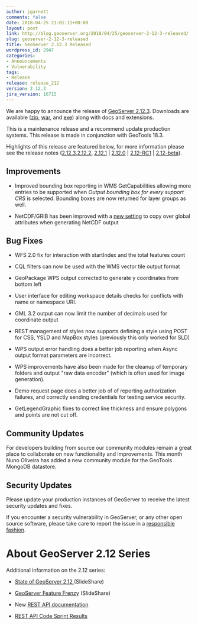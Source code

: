 ```yaml
---
author: jgarnett
comments: false
date: 2018-04-25 21:01:11+00:00
layout: post
link: http://blog.geoserver.org/2018/04/25/geoserver-2-12-3-released/
slug: geoserver-2-12-3-released
title: GeoServer 2.12.3 Released
wordpress_id: 2947
categories:
- Announcements
- Vulnerability
tags:
- Release
release: release_212
version: 2.12.3
jira_version: 16715
---
```


We are happy to announce the release of [GeoServer 2.12.3](http://sourceforge.net/projects/geoserver/files/GeoServer/2.12.3/). Downloads are available ([zip](http://sourceforge.net/projects/geoserver/files/GeoServer/2.12.3/geoserver-2.12.3-bin.zip/download), [war](http://sourceforge.net/projects/geoserver/files/GeoServer/2.12.3/geoserver-2.12.3-war.zip/download), and [exe](http://sourceforge.net/projects/geoserver/files/GeoServer/2.12.3/geoserver-2.12.3.exe/download)) along with docs and extensions.







This is a maintenance release and a recommend update production systems. This release is made in conjunction with GeoTools 18.3.




Highlights of this release are featured below, for more information please see the release notes ([2.12.3](https://osgeo-org.atlassian.net/secure/ReleaseNote.jspa?projectId=10000&version=16715),[2.12.2](https://osgeo-org.atlassian.net/secure/ReleaseNote.jspa?projectId=10000&version=16709), [2.12.1](https://osgeo-org.atlassian.net/secure/ReleaseNote.jspa?projectId=10000&version=16705) | [2.12.0](https://osgeo-org.atlassian.net/secure/ReleaseNote.jspa?projectId=10000&version=16703) | [2.12-RC1](https://osgeo-org.atlassian.net/secure/ReleaseNote.jspa?projectId=10000&version=16600) | [2.12-beta](https://osgeo-org.atlassian.net/secure/ReleaseNote.jspa?projectId=10000&version=15700)).


## Improvements





 	
  * Improved bounding box reporting in WMS GetCapabilities allowing more entries to be supported when _Output bounding box for every support CRS_ is selected. Bounding boxes are now returned for layer groups as well.

 	
  * NetCDF/GRIB has been improved with a [new setting](http://docs.geoserver.org/latest/en/user/extensions/netcdf-out/index.html#settings) to copy over global attributes when generating NetCDF output




## Bug Fixes





 	
  * WFS 2.0 fix for interaction with startIndex and the total features count

 	
  * CQL filters can now be used with the WMS vector tile output format

 	
  * GeoPackage WPS output corrected to generate y coordinates from bottom left

 	
  * User interface for editing workspace details checks for conflicts with name or namespace URI.

 	
  * GML 3.2 output can now limit the number of decimals used for coordinate output

 	
  * REST management of styles now supports defining a style using POST for CSS, YSLD and MapBox styles (previously this only worked for SLD)

 	
  * WPS output error handling does a better job reporting when Async output format parameters are incorrect.

 	
  * WPS improvements have also been made for the cleanup of temporary folders and output "raw data encoder" (which is often used for image generation).

 	
  * Demo request page does a better job of of reporting authorization failures, and correctly sending credentials for testing service security.

 	
  * GetLegendGraphic fixes to correct line thickness and ensure polygons and points are not cut off.




## Community Updates


For developers building from source our community modules remain a great place to collaborate on new functionality and improvements. This month Nuno Oliveira has added a new community module for the GeoTools MongoDB datastore.


## Security Updates


Please update your production instances of GeoServer to receive the latest security updates and fixes.

If you encounter a security vulnerability in GeoServer, or any other open source software, please take care to report the issue in a [responsible fashion](http://docs.geoserver.org/stable/en/user/introduction/gettinginvolved.html#bug-tracking).









# About GeoServer 2.12 Series


Additional information on the 2.12 series:



 	
  * [State of GeoServer 2.12 ](https://www.slideshare.net/geosolutions/state-of-geoserver-21geoservernodeopts2)(SlideShare)

 	
  * [GeoServer Feature Frenzy](https://www.slideshare.net/jgarnett/geoserver-feature-frenzy-80906586/jgarnett/geoserver-feature-frenzy-80906586) (SlideShare)

 	
  * New [REST API documentation](http://docs.geoserver.org/latest/en/user/rest/index.html#rest)

 	
  * [REST API Code Sprint Results](http://blog.geoserver.org/2017/04/11/rest-api-code-sprint-results/)



